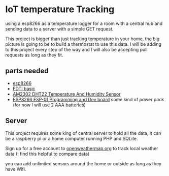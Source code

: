 # IoT temperature Tracking
using a esp8266 as a temperature logger for a room with a central hub and sending data to a server with a simple GET request.

This project is bigger than just tracking temperature in your home, the big picture is going to be to build a thermostat to use this data.
I will be adding to this project every step of the way and I will also be accepting pull requests as long as they fit.

## parts needed
* [esp8266](http://www.banggood.com/Upgraded-Version-1M-Flash-ESP8266-ESP-01-WIFI-Transceiver-Wireless-Module-p-979509.html?p=P711131613982201505M)
* [FDTI basic](http://www.amazon.com/gp/product/B00HSX3CXE/ref=as_li_tl?ie=UTF8&camp=1789&creative=390957&creativeASIN=B00HSX3CXE&linkCode=as2&tag=ecommsolut-20&linkId=G563PRXQVBW4PBQA)
* [AM2302 DHT22 Temperature And Humidity Sensor](http://www.banggood.com/AM2302-DHT22-Temperature-And-Humidity-Sensor-Module-For-Arduino-SCM-p-937403.html?p=P711131613982201505M)
* [ESP8266 ESP-01 Programming and Dev board](http://www.ebay.com/itm/111819907565?_trksid=p2057872.m2749.l2649&ssPageName=STRK%3AMEBIDX%3AIT)
some kind of power pack (for now I will use 2 AAA batteries)

## Server

This project requires some king of central server to hold all the data, it can be a raspberry pi or a home computer running PHP and SQLite.

Sign up for a free account to [openweathermap.org](http://openweathermap.org/) to track local weather data (I find this helpful to compare data)

you can add unlimited sensors around the home or outside as long as they have Wifi.
